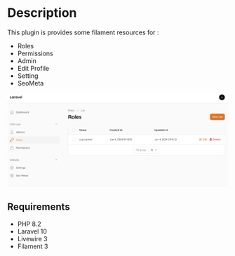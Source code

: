 # Description
 
This plugin is provides some filament resources for :

- Roles
- Permissions
- Admin
- Edit Profile
- Setting
- SeoMeta

![screenshot](./sc.png)

## Requirements

- PHP 8.2
- Laravel 10
- Livewire 3
- Filament 3